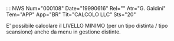  :  : NWS Num="000108" Date="19990616" Rel="" Atr="G. Galdini" Tem="APP" App="BR" Tit="CALCOLO LLC" Sts="20"

E' possibile calcolare il LIVELLO MINIMO (per un tipo distinta / tipo scansione) anche da menu in gestione distinte.

